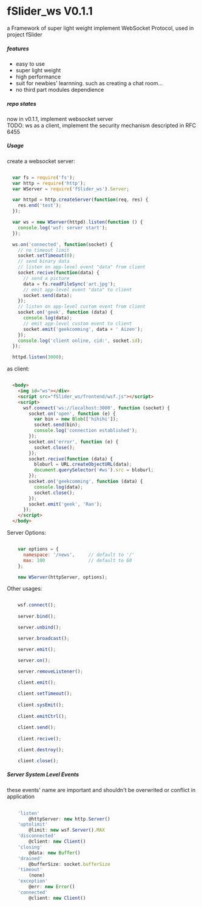 fSlider_ws V0.1.1
===
a Framework of super light weight implement WebSocket Protocol, used in project fSlider

##### features

+ easy to use
+ super light weight
+ high performance
+ suit for newbies' learnning. such as creating a chat room...
+ no third part modules dependience

##### repo states

now in v0.1.1, implement websocket server  
TODO: ws as a client, implement the security mechanism descripted in RFC 6455

##### Usage

create a websocket server:

```js

  var fs = require('fs');
  var http = require('http');
  var WServer = require('fSlider_ws').Server;

  var httpd = http.createServer(function(req, res) {
    res.end('test');
  });

  var ws = new WServer(httpd).listen(function () {
    console.log('wsf: server start');
  });

  ws.on('connected', function(socket) { 
    // no timeout limit
    socket.setTimeout(0);
    // send binary data
    // listen on app-level event "data" from client
    socket.recive(function(data) {
      // send a picture
      data = fs.readFileSync('art.jpg');
      // emit app-level event "data" to client
      socket.send(data);
    });
    // listen on app-level custom event from client
    socket.on('geek', function (data) {
      console.log(data);
      // emit app-level custom event to client
      socket.emit('geekcomming', data + ' Aizen');
    });
    console.log('client online, cid:', socket.id); 
  });

  httpd.listen(3000);
```

as client:

```html

  <body>
    <img id="ws"></div>
    <script src="fSlider_ws/frontend/wsf.js"></script>
    <script>
      wsf.connect('ws://localhost:3000', function (socket) {
        socket.on('open', function (e) {
          var bin = new Blob(['hihihi']);
          socket.send(bin);
          console.log('connection established');
        });
        socket.on('error', function (e) {
          socket.close();
        });
        socket.recive(function (data) {
          bloburl = URL.createObjectURL(data);
          document.querySelector('#ws').src = bloburl;
        });
        socket.on('geekcomming', function (data) {
          console.log(data);
          socket.close();
        });
        socket.emit('geek', 'Ran');
      });
    </script>
  </body>
```

Server Options:

```js

    var options = {
      namespace: '/news',     // default to '/'
      max: 100                // default to 60
    };

    new WServer(httpServer, options);
```

Other usages:

```js

    wsf.connect();
    
    server.bind();

    server.unbind();

    server.broadcast();

    server.emit();

    server.on();

    server.removeListener();
    
    client.emit();

    client.setTimeout();
    
    client.sysEmit();
    
    client.emitCtrl();
    
    client.send();
    
    client.recive();

    client.destroy();

    client.close();
```

##### Server System Level Events
these events' name are important and shouldn't be overwrited or conflict in application

```js
    
    'listen' 
        @httpServer: new http.Server()
    'uptolimit' 
        @limit: new wsf.Server().MAX
    'disconnected' 
        @client: new Client()
    'closing' 
        @data: new Buffer()
    'drained' 
        @bufferSize: socket.bufferSize
    'timeout'
        (none)
    'exception' 
        @err: new Error()
    'connected' 
        @client: new Client()
```
